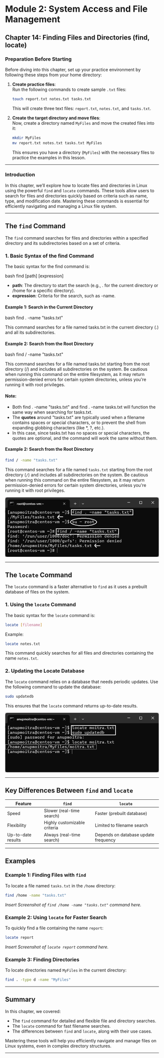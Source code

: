 # **Module 2: System Access and File Management**  
## **Chapter 14: Finding Files and Directories (find, locate)**  

### **Preparation Before Starting**  
Before diving into this chapter, set up your practice environment by following these steps from your home directory:  

1. **Create practice files**:  
   Run the following commands to create sample `.txt` files:  

   ```bash
   touch report.txt notes.txt tasks.txt
   ```  

   This will create three text files: `report.txt`, `notes.txt`, and `tasks.txt`.  

2. **Create the target directory and move files**:  
   Now, create a directory named `MyFiles` and move the created files into it:  

   ```bash
   mkdir MyFiles
   mv report.txt notes.txt tasks.txt MyFiles
   ```  

   This ensures you have a directory (`MyFiles`) with the necessary files to practice the examples in this lesson.  

---

### **Introduction**  
In this chapter, we’ll explore how to locate files and directories in Linux using the powerful `find` and `locate` commands. These tools allow users to search for files and directories quickly based on criteria such as name, type, and modification date. Mastering these commands is essential for efficiently navigating and managing a Linux file system.  

---

## **The `find` Command**  

The `find` command searches for files and directories within a specified directory and its subdirectories based on a set of criteria.  

### **1. Basic Syntax of the find Command**

The basic syntax for the find command is:

bash
find [path] [expression]


- **path**: The directory to start the search (e.g., . for the current directory or /home for a specific directory).
- **expression**: Criteria for the search, such as -name.

#### Example 1: Search in the Current Directory
bash
find . -name "tasks.txt"

This command searches for a file named tasks.txt in the current directory (.) and all its subdirectories.

#### Example 2: Search from the Root Directory
bash
find / -name "tasks.txt"

This command searches for a file named tasks.txt starting from the root directory (/) and includes all subdirectories on the system. Be cautious when running this command on the entire filesystem, as it may return permission-denied errors for certain system directories, unless you're running it with root privileges.

#### **Note:**
- Both find . -name "tasks.txt" and find . -name tasks.txt will function the same way when searching for tasks.txt.
- The **quotes** around "tasks.txt" are typically used when a filename contains spaces or special characters, or to prevent the shell from expanding globbing characters (like *, ?, etc.).
- In this case, since tasks.txt has no spaces or special characters, the quotes are optional, and the command will work the same without them.

#### Example 2: Search from the Root Directory
```bash
find / -name "tasks.txt"
```
This command searches for a file named `tasks.txt` starting from the root directory (`/`) and includes all subdirectories on the system. Be cautious when running this command on the entire filesystem, as it may return permission-denied errors for certain system directories, unless you're running it with root privileges.  

![find-command-example](screenshots/01-find-command-example.png)

---

## **The `locate` Command**  

The `locate` command is a faster alternative to `find` as it uses a prebuilt database of files on the system.  

### **1. Using the `locate` Command**  
The basic syntax for the `locate` command is:  

```bash
locate [filename]
```  

Example:  

```bash
locate notes.txt
```  

This command quickly searches for all files and directories containing the name `notes.txt`.  

### **2. Updating the Locate Database**  
The `locate` command relies on a database that needs periodic updates. Use the following command to update the database:  

```bash
sudo updatedb
```  

This ensures that the `locate` command returns up-to-date results.  

![locate-and-updatedb-example](screenshots/02-locate-and-updatedb-example.png)

---

## **Key Differences Between `find` and `locate`**  

| Feature              | `find`                          | `locate`                    |  
|----------------------|----------------------------------|-----------------------------|  
| Speed                | Slower (real-time search)       | Faster (prebuilt database)  |  
| Flexibility          | Highly customizable criteria    | Limited to filename search  |  
| Up-to-date results   | Always (real-time search)       | Depends on database update frequency |  

---

## **Examples**  

### Example 1: Finding Files with `find`  
To locate a file named `tasks.txt` in the `/home` directory:  

```bash
find /home -name "tasks.txt"
```  

*Insert Screenshot of `find /home -name "tasks.txt"` command here.*

### Example 2: Using `locate` for Faster Search  
To quickly find a file containing the name `report`:  

```bash
locate report
```  

*Insert Screenshot of `locate report` command here.*

### Example 3: Finding Directories  
To locate directories named `MyFiles` in the current directory:  

```bash
find . -type d -name "MyFiles"
```  

---

## **Summary**  

In this chapter, we covered:  
- The `find` command for detailed and flexible file and directory searches.  
- The `locate` command for fast filename searches.  
- The differences between `find` and `locate`, along with their use cases.  

Mastering these tools will help you efficiently navigate and manage files on Linux systems, even in complex directory structures.  

---
